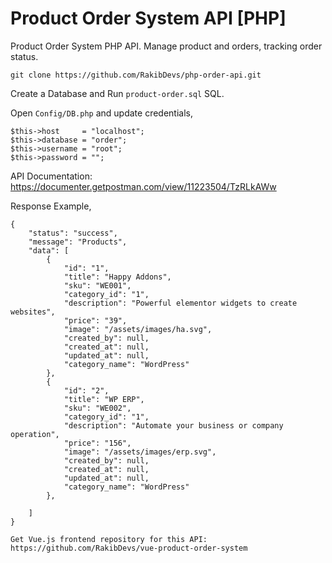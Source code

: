 # Product Order System API [PHP]
Product Order System PHP API. Manage product and orders, tracking order status.

```
git clone https://github.com/RakibDevs/php-order-api.git
```

Create a Database and Run `product-order.sql` SQL.

Open `Config/DB.php` and update credentials,
```
$this->host     = "localhost";
$this->database = "order";
$this->username = "root";
$this->password = "";
```
API Documentation: https://documenter.getpostman.com/view/11223504/TzRLkAWw

Response Example,

```
{
    "status": "success",
    "message": "Products",
    "data": [
        {
            "id": "1",
            "title": "Happy Addons",
            "sku": "WE001",
            "category_id": "1",
            "description": "Powerful elementor widgets to create websites",
            "price": "39",
            "image": "/assets/images/ha.svg",
            "created_by": null,
            "created_at": null,
            "updated_at": null,
            "category_name": "WordPress"
        },
        {
            "id": "2",
            "title": "WP ERP",
            "sku": "WE002",
            "category_id": "1",
            "description": "Automate your business or company operation",
            "price": "156",
            "image": "/assets/images/erp.svg",
            "created_by": null,
            "created_at": null,
            "updated_at": null,
            "category_name": "WordPress"
        },
        
    ]
}

Get Vue.js frontend repository for this API: https://github.com/RakibDevs/vue-product-order-system

